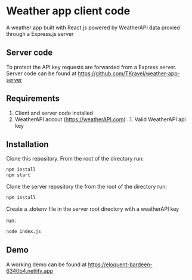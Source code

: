 # Weather app client code

A weather app built with React.js powered by WeatherAPI data proxied through a Express.js server

## Server code

To protect the API key requests are forwarded from a Express server. Server code can be found at https://github.com/TKravel/weather-app-server

## Requirements

1. Client and server code installed
2. WeatherAPI accout (https://weatherAPI.com)
   ..1. Valid WeatherAPI api key

## Installation

Clone this repository. From the root of the directory run:

```bash
npm install
npm start
```

Clone the server repository the from the root of the directory run:

```bash
npm install
```

Create a .dotenv file in the server root directory with a weatherAPI key

run:

```bash
node index.js
```

## Demo

A working demo can be found at https://eloquent-bardeen-6340b4.netlify.app
